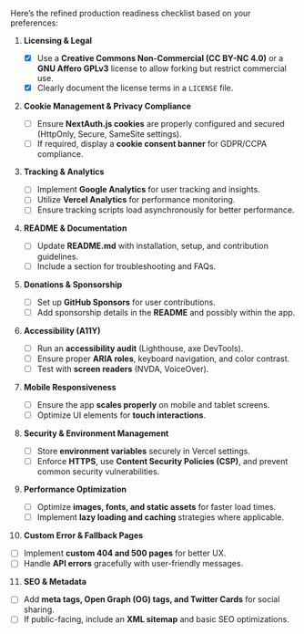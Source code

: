 Here’s the refined production readiness checklist based on your preferences:

1. **Licensing & Legal**

    - [x] Use a **Creative Commons Non-Commercial (CC BY-NC 4.0)** or a **GNU Affero GPLv3** license to allow forking but restrict commercial use.
    - [x] Clearly document the license terms in a `LICENSE` file.

2. **Cookie Management & Privacy Compliance**

    - [ ] Ensure **NextAuth.js cookies** are properly configured and secured (HttpOnly, Secure, SameSite settings).
    - [ ] If required, display a **cookie consent banner** for GDPR/CCPA compliance.

3. **Tracking & Analytics**

    - [ ] Implement **Google Analytics** for user tracking and insights.
    - [ ] Utilize **Vercel Analytics** for performance monitoring.
    - [ ] Ensure tracking scripts load asynchronously for better performance.

4. **README & Documentation**

    - [ ] Update **README.md** with installation, setup, and contribution guidelines.
    - [ ] Include a section for troubleshooting and FAQs.

5. **Donations & Sponsorship**

    - [ ] Set up **GitHub Sponsors** for user contributions.
    - [ ] Add sponsorship details in the **README** and possibly within the app.

6. **Accessibility (A11Y)**

    - [ ] Run an **accessibility audit** (Lighthouse, axe DevTools).
    - [ ] Ensure proper **ARIA roles**, keyboard navigation, and color contrast.
    - [ ] Test with **screen readers** (NVDA, VoiceOver).

7. **Mobile Responsiveness**

    - [ ] Ensure the app **scales properly** on mobile and tablet screens.
    - [ ] Optimize UI elements for **touch interactions**.

8. **Security & Environment Management**

    - [ ] Store **environment variables** securely in Vercel settings.
    - [ ] Enforce **HTTPS**, use **Content Security Policies (CSP)**, and prevent common security vulnerabilities.

9. **Performance Optimization**

    - [ ] Optimize **images, fonts, and static assets** for faster load times.
    - [ ] Implement **lazy loading and caching** strategies where applicable.

10. **Custom Error & Fallback Pages**

-   [ ] Implement **custom 404 and 500 pages** for better UX.
-   [ ] Handle **API errors** gracefully with user-friendly messages.

11. **SEO & Metadata**

-   [ ] Add **meta tags, Open Graph (OG) tags, and Twitter Cards** for social sharing.
-   [ ] If public-facing, include an **XML sitemap** and basic SEO optimizations.
